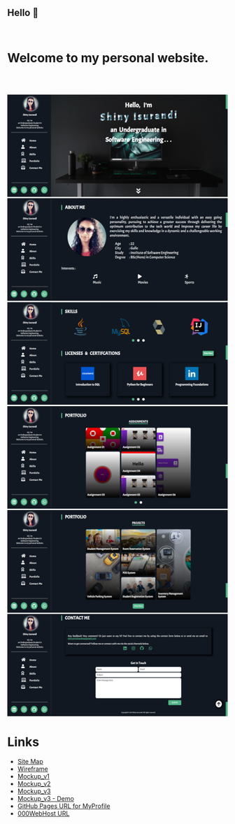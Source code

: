## **Hello 👋**

<br>

# **Welcome to my personal website.**

<br>
<br>

<img src = "assets/screenshots/1.png" alt = "sample"> <br>
<img src = "assets/screenshots/2.png" alt = "sample"> <br>
<img src = "assets/screenshots/3.png" alt = "sample"> <br>
<img src = "assets/screenshots/4.png" alt = "sample"> <br>
<img src = "assets/screenshots/5.png" alt = "sample"> <br>
<img src = "assets/screenshots/6.png" alt = "sample">

#

# **Links**

- [Site Map](https://www.gloomaps.com/mPrbHCxryr)
- [Wireframe](https://wireframe.cc/pro/pp/8d62350e0489025)
- [Mockup_v1](https://www.figma.com/file/81f53Vz4qRitBel5nKIWZp/MyWebsite?node-id=81%3A181)
- [Mockup_v2](https://www.figma.com/file/gdh3qndEQiwImjZfrD5MSY/MyWebsite_v2?node-id=0%3A1)
- [Mockup_v3](https://www.figma.com/file/cMGuXnq9jdreH3kcQLRVsh/MyWebsite_v3?node-id=0%3A1)
- [Mockup_v3 - Demo](https://www.figma.com/proto/cMGuXnq9jdreH3kcQLRVsh/MyWebsite_v3?node-id=81%3A181&scaling=scale-down&page-id=0%3A1&starting-point-node-id=81%3A181)
- [GitHub Pages URL for MyProfile](https://shinyzu.github.io/MyProfile/)
- [000WebHost URL](https://shiny1141.000webhostapp.com/)

